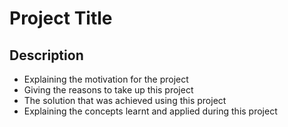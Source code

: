 # Project Title

## Description 
 - Explaining the motivation for the project 
 - Giving the reasons to take up this project 
 - The solution that was achieved using this project 
 - Explaining the concepts learnt and applied during this project 
